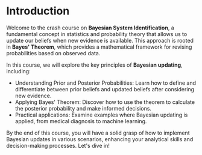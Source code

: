 # Introduction

Welcome to the crash course on **Bayesian System Identification**, a fundamental concept in statistics and probability theory that allows us to update our beliefs when new evidence is available. This approach is rooted in **Bayes' Theorem**, which provides a mathematical framework for revising probabilities based on observed data.

In this course, we will explore the key principles of **Bayesian updating**, including:

- Understanding Prior and Posterior Probabilities: Learn how to define and differentiate between prior beliefs and updated beliefs after considering new evidence.
- Applying Bayes' Theorem: Discover how to use the theorem to calculate the posterior probability and make informed decisions.
- Practical applications: Examine examples where Bayesian updating is applied, from medical diagnosis to machine learning.

By the end of this course, you will have a solid grasp of how to implement Bayesian updates in various scenarios, enhancing your analytical skills and decision-making processes. Let's dive in!



